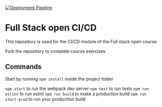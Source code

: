 [![Deployment Pipeline](https://github.com/CrvcMaestro1/pokedex-for-ci/actions/workflows/pipeline.yml/badge.svg)](https://github.com/CrvcMaestro1/pokedex-for-ci/actions/workflows/pipeline.yml)

# Full Stack open CI/CD

This repository is used for the CI/CD module of the Full stack open course

Fork the repository to complete course exercises

## Commands

Start by running `npm install` inside the project folder

`npm start` to run the webpack dev server
`npm test` to run tests
`npm run eslint` to run eslint
`npm run build` to make a production build
`npm run start-prod` to run your production build

